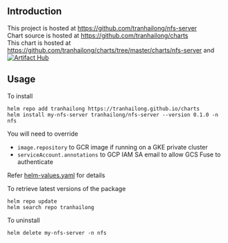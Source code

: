 ## Introduction
This project is hosted at https://github.com/tranhailong/nfs-server <br>
Chart source is hosted at https://github.com/tranhailong/charts <br>
This chart is hosted at https://github.com/tranhailong/charts/tree/master/charts/nfs-server and [![Artifact Hub](https://img.shields.io/endpoint?url=https://artifacthub.io/badge/repository/tranhailong)](https://artifacthub.io/packages/search?repo=tranhailong)

## Usage
To install
```
helm repo add tranhailong https://tranhailong.github.io/charts
helm install my-nfs-server tranhailong/nfs-server --version 0.1.0 -n nfs
```
You will need to override
- `image.repository` to GCR image if running on a GKE private cluster
- `serviceAccount.annotations` to GCP IAM SA email to allow GCS Fuse to authenticate

Refer [helm-values.yaml](https://github.com/tranhailong/nfs-server/blob/master/helm-values.yaml) for details

To retrieve latest versions of the package
```
helm repo update
helm search repo tranhailong
```

To uninstall
```
helm delete my-nfs-server -n nfs
```